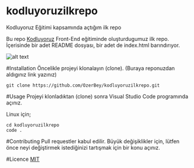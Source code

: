 # kodluyoruzilkrepo
Kodluyoruz Eğitimi kapsamında açtığım ilk repo

Bu repo [Kodluyoruz](https://www.kodluyoruz.org/) Front-End eğitiminde oluşturdugumuz ilk repo. İçerisinde bir adet README dosyası, bir adet de index.html barındırıyor.

![alt text](https://github.com/[OzerBey]/[kodluyoruzilkrepo]/blob/[main]/repoImage.jpg?raw=true)



#Installation
Öncelikle projeyi klonalayın (clone). (Buraya reponuzdan aldıgınız link yazınız)
```git
git clone https://github.com/OzerBey/kodluyoruzilkrepo.git
```

#Usage
Projeyi klonladıktan (clone) sonra Visual Studio Code programında açınız.

Linux için;
```git
cd kodluyoruzilkrepo
code .
```
#Contributing
Pull requestler kabul edilir. Büyük değişiklikler için, lütfen önce neyi değiştirmek istediğinizi tartışmak için bir konu açınız.

#Licence
[MIT](https://choosealicense.com/licenses/mit/)
